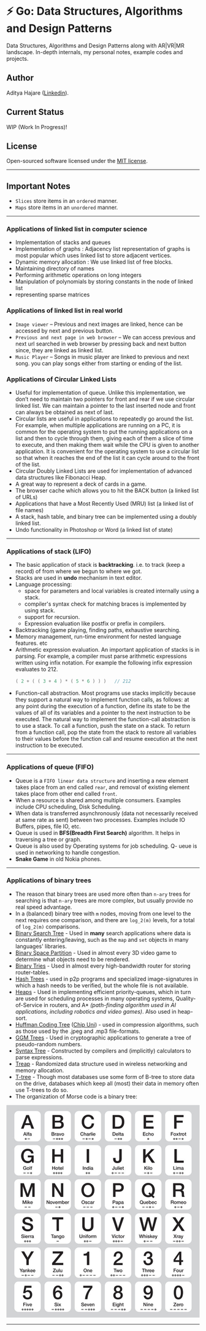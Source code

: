 # :zap: Go: Data Structures, Algorithms and Design Patterns
Data Structures, Algorithms and Design Patterns along with AR|VR|MR landscape. In-depth internals, my personal notes, example codes and projects.

## Author
Aditya Hajare ([Linkedin](https://in.linkedin.com/in/aditya-hajare)).

## Current Status
WIP (Work In Progress)!

## License
Open-sourced software licensed under the [MIT license](http://opensource.org/licenses/MIT).

----------------------------------------

## Important Notes
- `Slices` store items in an `ordered` manner.
- `Maps` store items in an `unordered` manner.

----------------------------------------

### Applications of linked list in computer science

- Implementation of stacks and queues
- Implementation of graphs : Adjacency list representation of graphs is most popular which uses linked list to store adjacent vertices.
- Dynamic memory allocation : We use linked list of free blocks.
- Maintaining directory of names
- Performing arithmetic operations on long integers
- Manipulation of polynomials by storing constants in the node of linked list
- representing sparse matrices

### Applications of linked list in real world

- `Image viewer` – Previous and next images are linked, hence can be accessed by next and previous button.
- `Previous and next page in web browser` – We can access previous and next url searched in web browser by pressing back and next button since, they are linked as linked list.
- `Music Player` – Songs in music player are linked to previous and next song. you can play songs either from starting or ending of the list.

### Applications of Circular Linked Lists

- Useful for implementation of queue. Unlike this implementation, we don’t need to maintain two pointers for front and rear if we use circular linked list. We can maintain a pointer to the last inserted node and front can always be obtained as next of last.
- Circular lists are useful in applications to repeatedly go around the list. For example, when multiple applications are running on a PC, it is common for the operating system to put the running applications on a list and then to cycle through them, giving each of them a slice of time to execute, and then making them wait while the CPU is given to another application. It is convenient for the operating system to use a circular list so that when it reaches the end of the list it can cycle around to the front of the list.
- Circular Doubly Linked Lists are used for implementation of advanced data structures like Fibonacci Heap.
- A great way to represent a deck of cards in a game.
- The browser cache which allows you to hit the BACK button (a linked list of URLs)
- Applications that have a Most Recently Used (MRU) list (a linked list of file names)
- A stack, hash table, and binary tree can be implemented using a doubly linked list.
- Undo functionality in Photoshop or Word (a linked list of state)

----------------------------------------

### Applications of stack (LIFO)

- The basic application of stack is **backtracking**. i.e. to track (keep a record) of from where we begun to where we got.
- Stacks are used in **undo** mechanism in text editor.
- Language processing:
    * space for parameters and local variables is created internally using a stack.
    * compiler's syntax check for matching braces is implemented by using stack.
    * support for recursion.
    * Expression evaluation like postfix or prefix in compilers.
- Backtracking (game playing, finding paths, exhaustive searching.
- Memory management, run-time environment for nested language features. etc
- Arithmetic expression evaluation. An important application of stacks is in parsing. For example, a compiler must parse arithmetic expressions written using infix notation. For example the following infix expression evaluates to 212.
    ```go
    ( 2 + ( ( 3 + 4 ) * ( 5 * 6 ) ) )   // 212
    ```
- Function-call abstraction. Most programs use stacks implicitly because they support a natural way to implement function calls, as follows: at any point during the execution of a function, define its state to be the values of all of its variables and a pointer to the next instruction to be executed. The natural way to implement the function-call abstraction is to use a stack. To call a function, push the state on a stack. To return from a function call, pop the state from the stack to restore all variables to their values before the function call and resume execution at the next instruction to be executed.


----------------------------------------

### Applications of queue (FIFO)

- Queue is a `FIFO linear data structure` and inserting a new element takes place from an end called `rear`, and removal of existing element takes place from other end called `front`.
- When a resource is shared among multiple consumers. Examples include CPU scheduling, Disk Scheduling.
- When data is transferred asynchronously (data not necessarily received at same rate as sent) between two processes. Examples include IO Buffers, pipes, file IO, etc.
- Queue is used in **BFS(Breadth First Search)** algorithm. It helps in traversing a tree or graph.
- Queue is also used by Operating systems for job scheduling.
Q- ueue is used in networking to handle congestion.
- **Snake Game** in old Nokia phones.

----------------------------------------

### Applications of binary trees

- The reason that binary trees are used more often than `n-ary` trees for searching is that `n-ary` trees are more complex, but usually provide no real speed advantage.
- In a (balanced) binary tree with `m` nodes, moving from one level to the next requires one comparison, and there are `log_2(m)` levels, for a total of `log_2(m)` comparisons.
- [Binary Search Tree](http://en.wikipedia.org/wiki/Binary_search_tree) - Used in **many** search applications where data is constantly entering/leaving, such as the `map` and `set` objects in many languages' libraries.
- [Binary Space Partition](http://en.wikipedia.org/wiki/Binary_space_partitioning) - Used in almost every 3D video game to determine what objects need to be rendered.
- [Binary Tries](http://en.wikipedia.org/wiki/Radix_tree) - Used in almost every high-bandwidth router for storing router-tables.
- [Hash Trees](http://en.wikipedia.org/wiki/Hash_tree) - used in p2p programs and specialized image-signatures in which a hash needs to be verified, but the whole file is not available.
- [Heaps](http://en.wikipedia.org/wiki/Heap_(data_structure)) - Used in implementing efficient priority-queues, which in turn are used for scheduling processes in many operating systems, Quality-of-Service in routers, and A* *(path-finding algorithm used in AI applications, including robotics and video games)*.  Also used in heap-sort.
- [Huffman Coding Tree](http://en.wikipedia.org/wiki/Huffman_coding) ([Chip Uni](https://stackoverflow.com/questions/2130416/what-are-the-applications-of-binary-trees/2174096#2174096)) - used in compression algorithms, such as those used by the .jpeg and .mp3 file-formats.
- [GGM Trees](http://www.wisdom.weizmann.ac.il/~/oded/ggm.html) - Used in cryptographic applications to generate a tree of pseudo-random numbers.
- [Syntax Tree](http://en.wikipedia.org/wiki/Abstract_syntax_tree) - Constructed by compilers and (implicitly) calculators to parse expressions.
- [Treap](http://en.wikipedia.org/wiki/Treap) - Randomized data structure used in wireless networking and memory allocation.
- [T-tree](http://en.wikipedia.org/wiki/T-tree) - Though most databases use some form of B-tree to store data on the drive, databases which keep all (most) their data in memory often use T-trees to do so.
- The organization of Morse code is a binary tree:

![diagram](./08-Binary-Search/morse.jpg)

----------------------------------------